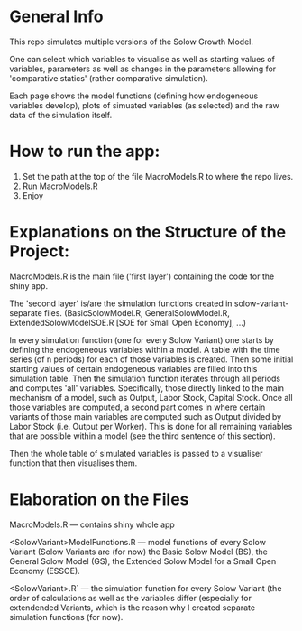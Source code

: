 # General Info

This repo simulates multiple versions of the Solow Growth Model.

One can select which variables to visualise as well as starting values of variables, parameters as well as changes in the parameters allowing for 'comparative statics' (rather comparative simulation).

Each page shows the model functions (defining how endogeneous variables develop), plots of simuated variables (as selected) and the raw data of the simulation itself. 

# How to run the app:
1. Set the path at the top of the file MacroModels.R to where the repo lives. 
2. Run MacroModels.R 
3. Enjoy


# Explanations on the Structure of the Project:
MacroModels.R is the main file ('first layer') containing the code for the shiny app. 

The 'second layer' is/are the simulation functions created in solow-variant-separate files. (BasicSolowModel.R, GeneralSolowModel.R, ExtendedSolowModelSOE.R [SOE for Small Open Economy], ...)

In every simulation function (one for every Solow Variant) one starts by defining the endogeneous variables within a model. A table with the time series (of n periods) for each of those variables is created. Then some initial starting values of certain endogeneous variables are filled into this simulation table. Then the simulation function iterates through all periods and computes 'all' variables. Specifically, those directly linked to the main mechanism of a model, such as Output, Labor Stock, Capital Stock. Once all those variables are computed, a second part comes in where certain variants of those main variables are computed such as Output divided by Labor Stock (i.e. Output per Worker). This is done for all remaining variables that are possible within a model (see the third sentence of this section).

Then the whole table of simulated variables is passed to a visualiser function that then visualises them.

# Elaboration on the Files
MacroModels.R — contains shiny whole app

\<SolowVariant\>ModelFunctions.R — model functions of every Solow Variant (Solow Variants are (for now) the Basic Solow Model (BS), the General Solow Model (GS), the Extended Solow Model for a Small Open Economy (ESSOE).
  
\<SolowVariant\>.R` — the simulation function for every Solow Variant (the order of calculations as well as the variables differ (especially for extendended Variants, which is the reason why I created separate simulation functions (for now).
  

